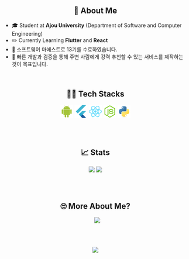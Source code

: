 <div align="center">
  
  <!-- INFO START -->
  <h2> 🤔 About Me </h2>
  <ul align="left">
    <li> 🎓 Student at <b>Ajou University</b> (Department of Software and Computer Engineering) </li>
    <li> ✏️ Currently Learning <b>Flutter</b> and <b>React</b> </li>
    <li> 🤗 소프트웨어 마에스트로 13기를 수료하였습니다.</li>
    <li> 🎈 빠른 개발과 검증을 통해 주변 사람에게 강력 추천할 수 있는 서비스를 제작하는 것이 목표입니다.</li>
  </ul>
  <!-- INFO FINISH -->
  
  <br>
  
  <!-- LANGUAGES START -->
  <h2> 👨‍💻 Tech Stacks </h2>
  <a href="https://www.android.com/" target="_blank"><img src="https://raw.githubusercontent.com/devicons/devicon/1119b9f84c0290e0f0b38982099a2bd027a48bf1/icons/android/android-original.svg" width="7%"/></a>
  <a href="https://flutter.dev/" target="_blank"><img src="https://raw.githubusercontent.com/devicons/devicon/1119b9f84c0290e0f0b38982099a2bd027a48bf1/icons/flutter/flutter-original.svg" width="7%"/></a>
  <a href="https://reactjs.org/" target="_blank"><img src="https://raw.githubusercontent.com/devicons/devicon/1119b9f84c0290e0f0b38982099a2bd027a48bf1/icons/react/react-original.svg" width="7%"/></a>
  <a href="https://nodejs.org/" target="_blank"><img src="https://raw.githubusercontent.com/devicons/devicon/1119b9f84c0290e0f0b38982099a2bd027a48bf1/icons/nodejs/nodejs-original.svg" width="7%"/></a>
  <a href="https://www.python.org" target="_blank"><img src="https://raw.githubusercontent.com/devicons/devicon/00f02ef57fb7601fd1ddcc2fe6fe670fef3ae3e4/icons/python/python-original.svg" width="7%"/></a>
  <!-- LANGUAGES FINISH -->

  <br><br>
  
  <!-- STATS START -->
  <h2> 📈 Stats </h2>
  <a href="https://github.com/anuraghazra/github-readme-stats"><img src="https://github-readme-stats.vercel.app/api?username=mango-juice&count_private=true&include_all_commits=true"/></a>
  <a href="https://solved.ac/profile/wjsalsrb5"><img src="https://github-readme-solvedac-hyp3rflow.vercel.app/api/?handle=wjsalsrb5"/></a>
  <!-- STATS FINISH -->
  
  <br><br>
  
  <!-- CONTACTS START -->
  <h2> 🙄 More About Me? </h2>
  <a href="https://mango-juice.oopy.io/" target="_blank"><img src="https://img.shields.io/badge/Visit%20Website-000000?style=flat-square" width="30%" style="margin-left:2%"/></a>
  <!-- CONTACTS FINISH -->
  
  <br><br>
  
  <!-- FOOTER START -->
  <a href="https://hits.seeyoufarm.com"><img src="https://hits.seeyoufarm.com/api/count/incr/badge.svg?url=https%3A%2F%2Fgithub.com%2FMango-Juice&count_bg=%23FF9700&title_bg=%23555555&icon=github.svg&icon_color=%23E7E7E7&title=hits&edge_flat=false"/></a>
  <!-- FOOTER FINISH -->
</div>
